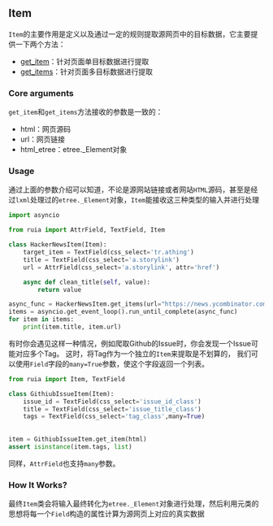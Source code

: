 ## Item

`Item`的主要作用是定义以及通过一定的规则提取源网页中的目标数据，它主要提供一下两个方法：
- [get_item](https://github.com/howie6879/ruia/blob/master/ruia/item.py)：针对页面单目标数据进行提取
- [get_items](https://github.com/howie6879/ruia/blob/master/ruia/item.py)：针对页面多目标数据进行提取

### Core arguments

`get_item`和`get_items`方法接收的参数是一致的：
- html：网页源码
- url：网页链接
- html_etree：etree._Element对象

### Usage

通过上面的参数介绍可以知道，不论是源网站链接或者网站`HTML`源码，甚至是经过`lxml`处理过的`etree._Element`对象，`Item`能接收这三种类型的输入并进行处理

```python
import asyncio

from ruia import AttrField, TextField, Item

class HackerNewsItem(Item):
    target_item = TextField(css_select='tr.athing')
    title = TextField(css_select='a.storylink')
    url = AttrField(css_select='a.storylink', attr='href')

    async def clean_title(self, value):
        return value

async_func = HackerNewsItem.get_items(url="https://news.ycombinator.com/")
items = asyncio.get_event_loop().run_until_complete(async_func)
for item in items:
    print(item.title, item.url)

```

有时你会遇见这样一种情况，例如爬取Github的Issue时，你会发现一个Issue可能对应多个Tag。
这时，将Tag作为一个独立的`Item`来提取是不划算的，
我们可以使用`Field`字段的`many=True`参数，使这个字段返回一个列表。

```python
from ruia import Item, TextField

class GithiubIssueItem(Item):
    issue_id = TextField(css_select='issue_id_class')
    title = TextField(css_select='issue_title_class')
    tags = TextField(css_select='tag_class',many=True)
    
    
item = GithiubIssueItem.get_item(html)
assert isinstance(item.tags, list)
```

同样，`AttrField`也支持`many`参数。

### How It Works?
最终`Item`类会将输入最终转化为`etree._Element`对象进行处理，然后利用元类的思想将每一个`Field`构造的属性计算为源网页上对应的真实数据
